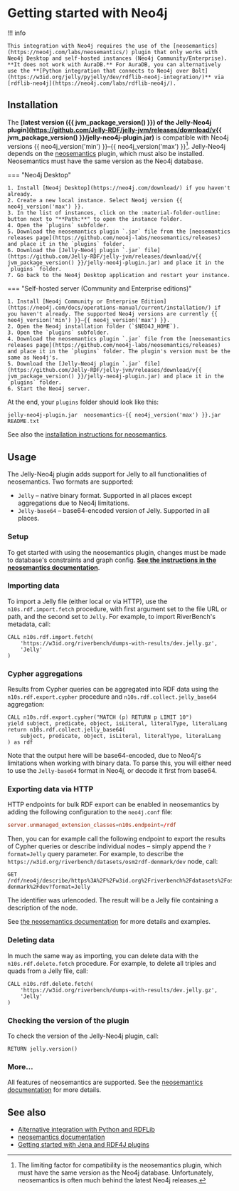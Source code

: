 # Getting started with Neo4j

!!! info

    This integration with Neo4j requires the use of the [neosemantics](https://neo4j.com/labs/neosemantics/) plugin that only works with Neo4j Desktop and self-hosted instances (Neo4j Community/Enterprise). **It does not work with AuraDB.** For AuraDB, you can alternatively use the **[Python integration that connects to Neo4j over Bolt](https://w3id.org/jelly/pyjelly/dev/rdflib-neo4j-integration/)** via [rdflib-neo4j](https://neo4j.com/labs/rdflib-neo4j/).

## Installation

The **[latest version ({{ jvm_package_version() }}) of the Jelly-Neo4j plugin](https://github.com/Jelly-RDF/jelly-jvm/releases/download/v{{ jvm_package_version() }}/jelly-neo4j-plugin.jar)** is compatible with Neo4j versions {{ neo4j_version('min') }}–{{ neo4j_version('max') }}[^1]. Jelly-Neo4j depends on the [neosemantics](https://neo4j.com/labs/neosemantics/) plugin, which must also be installed. Neosemantics must have the same version as the Neo4j database.

=== "Neo4j Desktop"

    1. Install [Neo4j Desktop](https://neo4j.com/download/) if you haven't already.
    2. Create a new local instance. Select Neo4j version {{ neo4j_version('max') }}.
    3. In the list of instances, click on the :material-folder-outline: button next to "**Path:**" to open the instance folder.
    4. Open the `plugins` subfolder.
    5. Download the neosemantics plugin `.jar` file from the [neosemantics releases page](https://github.com/neo4j-labs/neosemantics/releases) and place it in the `plugins` folder.
    6. Download the [Jelly-Neo4j plugin `.jar` file](https://github.com/Jelly-RDF/jelly-jvm/releases/download/v{{ jvm_package_version() }}/jelly-neo4j-plugin.jar) and place it in the `plugins` folder.
    7. Go back to the Neo4j Desktop application and restart your instance.

=== "Self-hosted server (Community and Enterprise editions)"

    1. Install [Neo4j Community or Enterprise Edition](https://neo4j.com/docs/operations-manual/current/installation/) if you haven't already. The supported Neo4j versions are currently {{ neo4j_version('min') }}–{{ neo4j_version('max') }}.
    2. Open the Neo4j installation folder (`$NEO4J_HOME`).
    3. Open the `plugins` subfolder.
    4. Download the neosemantics plugin `.jar` file from the [neosemantics releases page](https://github.com/neo4j-labs/neosemantics/releases) and place it in the `plugins` folder. The plugin's version must be the same as Neo4j's.
    5. Download the [Jelly-Neo4j plugin `.jar` file](https://github.com/Jelly-RDF/jelly-jvm/releases/download/v{{ jvm_package_version() }}/jelly-neo4j-plugin.jar) and place it in the `plugins` folder.
    6. Start the Neo4j server.

At the end, your `plugins` folder should look like this:

```shell title="$ ls"
jelly-neo4j-plugin.jar  neosemantics-{{ neo4j_version('max') }}.jar  README.txt
```

See also the [installation instructions for neosemantics](https://neo4j.com/labs/neosemantics/installation/).

## Usage

The Jelly-Neo4j plugin adds support for Jelly to all functionalities of neosemantics. Two formats are supported:

- `Jelly` – native binary format. Supported in all places except aggregations due to Neo4j limitations.
- `Jelly-base64` – base64-encoded version of Jelly. Supported in all places.

### Setup

To get started with using the neosemantics plugin, changes must be made to database's constraints and graph config. **[See the instructions in the neosemantics documentation](https://neo4j.com/labs/neosemantics/tutorial/)**.

### Importing data

To import a Jelly file (either local or via HTTP), use the `n10s.rdf.import.fetch` procedure, with first argument set to the file URL or path, and the second set to `Jelly`. For example, to import RiverBench's metadata, call:

```cypher
CALL n10s.rdf.import.fetch(
    'https://w3id.org/riverbench/dumps-with-results/dev.jelly.gz', 
    'Jelly'
)
```

### Cypher aggregations

Results from Cypher queries can be aggregated into RDF data using the `n10s.rdf.export.cypher` procedure and `n10s.rdf.collect.jelly_base64` aggregation:

```cypher
CALL n10s.rdf.export.cypher("MATCH (p) RETURN p LIMIT 10")
yield subject, predicate, object, isLiteral, literalType, literalLang
return n10s.rdf.collect.jelly_base64(
    subject, predicate, object, isLiteral, literalType, literalLang
) as rdf
```

Note that the output here will be base64-encoded, due to Neo4j's limitations when working with binary data. To parse this, you will either need to use the `Jelly-base64` format in Neo4j, or decode it first from base64.

### Exporting data via HTTP

HTTP endpoints for bulk RDF export can be enabled in neosemantics by adding the following configuration to the `neo4j.conf` file:

```conf
server.unmanaged_extension_classes=n10s.endpoint=/rdf
```

Then, you can for example call the following endpoint to export the results of Cypher queries or describe individual nodes – simply append the `?format=Jelly` query parameter. For example, to describe the `https://w3id.org/riverbench/datasets/osm2rdf-denmark/dev` node, call:

```
GET /rdf/neo4j/describe/https%3A%2F%2Fw3id.org%2Friverbench%2Fdatasets%2Fosm2rdf-denmark%2Fdev?format=Jelly
```

The identifier was urlencoded. The result will be a Jelly file containing a description of the node.

See [the neosemantics documentation](https://neo4j.com/labs/neosemantics/) for more details and examples.

### Deleting data

In much the same way as importing, you can delete data with the `n10s.rdf.delete.fetch` procedure. For example, to delete all triples and quads from a Jelly file, call:

```cypher
CALL n10s.rdf.delete.fetch(
    'https://w3id.org/riverbench/dumps-with-results/dev.jelly.gz', 
    'Jelly'
)
```

### Checking the version of the plugin

To check the version of the Jelly-Neo4j plugin, call:

```cypher
RETURN jelly.version()
```

### More...

All features of neosemantics are supported. See the [neosemantics documentation](https://neo4j.com/labs/neosemantics/) for more details.

## See also

- [Alternative integration with Python and RDFLib](https://w3id.org/jelly/pyjelly/dev/rdflib-neo4j-integration/)
- [neosemantics documentation](https://neo4j.com/labs/neosemantics/)
- [Getting started with Jena and RDF4J plugins](getting-started-plugins.md)

[^1]: The limiting factor for compatibility is the neosemantics plugin, which must have the same version as the Neo4j database. Unfortunately, neosemantics is often much behind the latest Neo4j releases.
